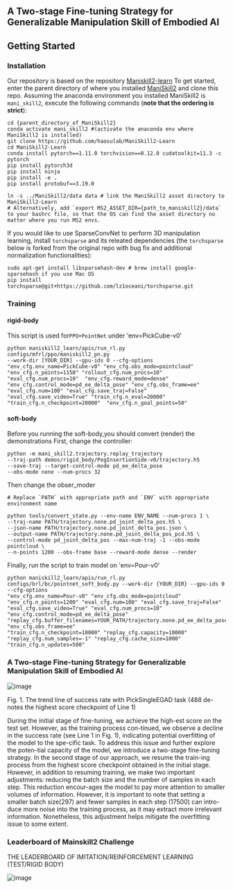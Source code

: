 ## A Two-stage Fine-tuning Strategy for Generalizable Manipulation Skill of Embodied AI
## Getting Started ##
### Installation ###
Our repository is based on the repository [Maniskill2-learn](https://github.com/haosulab/ManiSkill2-Learn)
To get started, enter the parent directory of where you installed [ManiSkill2](https://github.com/haosulab/ManiSkill2) and clone this repo. Assuming the anaconda environment you installed ManiSkill2 is `mani_skill2`, execute the following commands (**note that the ordering is strict**):

```
cd {parent_directory_of_ManiSkill2}
conda activate mani_skill2 #(activate the anaconda env where ManiSkill2 is installed)
git clone https://github.com/haosulab/ManiSkill2-Learn
cd ManiSkill2-Learn
conda install pytorch==1.11.0 torchvision==0.12.0 cudatoolkit=11.3 -c pytorch
pip install pytorch3d
pip install ninja
pip install -e .
pip install protobuf==3.19.0

ln -s ../ManiSkill2/data data # link the ManiSkill2 asset directory to ManiSkill2-Learn
# Alternatively, add `export MS2_ASSET_DIR={path_to_maniskill2}/data` to your bashrc file, so that the OS can find the asset directory no matter where you run MS2 envs.
```

If you would like to use SparseConvNet to perform 3D manipulation learning, install `torchsparse` and its releated dependencies (the `torchsparse` below is forked from the original repo with bug fix and additional normalization functionalities):

```
sudo apt-get install libsparsehash-dev # brew install google-sparsehash if you use Mac OS
pip install torchsparse@git+https://github.com/lz1oceani/torchsparse.git
```
### Training
#### rigid-body
This script is used for`PPO+PointNet` under 'env=PickCube-v0'
```
python maniskill2_learn/apis/run_rl.py configs/mfrl/ppo/maniskill2_pn.py
--work-dir [YOUR_DIR] --gpu-ids 0 --cfg-options "env_cfg.env_name=PickCube-v0" "env_cfg.obs_mode=pointcloud"
"env_cfg.n_points=1150" "rollout_cfg.num_procs=10" "eval_cfg.num_procs=10"  "env_cfg.reward_mode=dense"
"env_cfg.control_mode=pd_ee_delta_pose" "env_cfg.obs_frame=ee" "eval_cfg.num=100" "eval_cfg.save_traj=False"
"eval_cfg.save_video=True" "train_cfg.n_eval=20000" "train_cfg.n_checkpoint=20000"  "env_cfg.n_goal_points=50"
```
#### soft-body
Before you running the soft-body,you should convert (render) the demonstrations
First, change the controller:
```
python -m mani_skill2.trajectory.replay_trajectory
--traj-path demos/rigid_body/PegInsertionSide-v0/trajectory.h5
--save-traj --target-control-mode pd_ee_delta_pose
--obs-mode none --num-procs 32
```
Then change the obser_moder
```
# Replace `PATH` with appropriate path and `ENV` with appropriate environment name

python tools/convert_state.py --env-name ENV_NAME --num-procs 1 \
--traj-name PATH/trajectory.none.pd_joint_delta_pos.h5 \
--json-name PATH/trajectory.none.pd_joint_delta_pos.json \
--output-name PATH/trajectory.none.pd_joint_delta_pos_pcd.h5 \
--control-mode pd_joint_delta_pos --max-num-traj -1 --obs-mode pointcloud \
--n-points 1200 --obs-frame base --reward-mode dense --render
```
Finally, run the script to train model on 'env=Pour-v0'
```
python maniskill2_learn/apis/run_rl.py configs/brl/bc/pointnet_soft_body.py --work-dir {YOUR_DIR} --gpu-ids 0 --cfg-options
"env_cfg.env_name=Pour-v0" "env_cfg.obs_mode=pointcloud" "env_cfg.n_points=1200" "eval_cfg.num=100" "eval_cfg.save_traj=False"
"eval_cfg.save_video=True" "eval_cfg.num_procs=10" "env_cfg.control_mode=pd_ee_delta_pose"
"replay_cfg.buffer_filenames=YOUR_PATH/trajectory.none.pd_ee_delta_pose_pointcloud.h5" "env_cfg.obs_frame=ee"
"train_cfg.n_checkpoint=10000" "replay_cfg.capacity=10000" "replay_cfg.num_samples=-1" "replay_cfg.cache_size=1000" "train_cfg.n_updates=500"
```
### A Two-stage Fine-tuning Strategy for Generalizable Manipulation Skill of Embodied AI ###
![image](https://github.com/xtli12/GXU-LIPE/assets/86363634/de43d184-1a84-4d49-a341-d74c9f58f8e9)

Fig. 1. The trend line of success rate with PickSingleEGAD task (488 de-notes the highest score checkpoint of Line 1)

During the initial stage of fine-tuning, we achieve the high-est score on the test set. However, as the training process con-tinued, we observe a decline in the success rate (see Line 1 in Fig. 1), indicating potential overfitting of the model to the spe-cific task. To address this issue and further explore the poten-tial capacity of the model, we introduce a two-stage fine-tuning strategy. 
In the second stage of our approach, we resume the train-ing process from the highest score checkpoint obtained in the initial stage. However, in addition to resuming training, we make two important adjustments: reducing the batch size and the number of samples in each step. This reduction encour-ages the model to pay more attention to smaller volumes of information. However, it is important to note that setting a smaller batch size(297) and fewer samples in each step (17500) can intro-duce more noise into the training process, as it may extract more irrelevant information. Nonetheless, this adjustment helps mitigate the overfitting issue to some extent. 

### Leaderboard of Mainskill2 Challenge ###
THE LEADERBOARD OF IMITATION/REINFORCEMENT LEARNING (TEST/RIGID BODY)

![image](https://github.com/xtli12/GXU-LIPE/assets/86363634/fc935a72-c619-4295-8cf8-57fb1df3273f)




